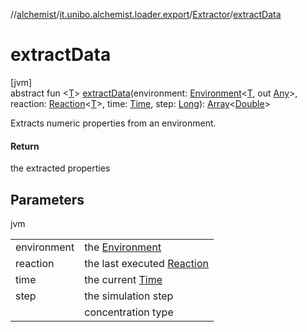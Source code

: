 //[alchemist](../../../index.md)/[it.unibo.alchemist.loader.export](../index.md)/[Extractor](index.md)/[extractData](extract-data.md)

# extractData

[jvm]\
abstract fun <[T](extract-data.md)> [extractData](extract-data.md)(environment: [Environment](../../it.unibo.alchemist.model.interfaces/-environment/index.md)<[T](../../it.unibo.alchemist.loader.deployments/-deployment/get-associated-linking-rule.md), out [Any](https://kotlinlang.org/api/latest/jvm/stdlib/kotlin/-any/index.html)>, reaction: [Reaction](../../it.unibo.alchemist.model.interfaces/-reaction/index.md)<[T](../../it.unibo.alchemist.loader.deployments/-deployment/get-associated-linking-rule.md)>, time: [Time](../../it.unibo.alchemist.model.interfaces/-time/index.md), step: [Long](https://kotlinlang.org/api/latest/jvm/stdlib/kotlin/-long/index.html)): [Array](https://kotlinlang.org/api/latest/jvm/stdlib/kotlin/-array/index.html)<[Double](https://kotlinlang.org/api/latest/jvm/stdlib/kotlin/-double/index.html)>

Extracts numeric properties from an environment.

#### Return

the extracted properties

## Parameters

jvm

| | |
|---|---|
| environment | the [Environment](../../it.unibo.alchemist.model.interfaces/-environment/index.md) |
| reaction | the last executed [Reaction](../../it.unibo.alchemist.model.interfaces/-reaction/index.md) |
| time | the current [Time](../../it.unibo.alchemist.model.interfaces/-time/index.md) |
| step | the simulation step |
| <T> | concentration type |
